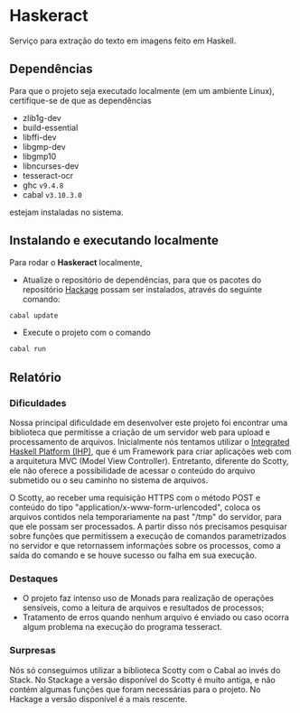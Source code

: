 # Haskeract

Serviço para extração do texto em imagens feito em Haskell.

## Dependências

Para que o projeto seja executado localmente (em um ambiente Linux), certifique-se de que as dependências

- zlib1g-dev
- build-essential
- libffi-dev
- libgmp-dev
- libgmp10
- libncurses-dev
- tesseract-ocr
- ghc `v9.4.8`
- cabal `v3.10.3.0`

estejam instaladas no sistema.

## Instalando e executando localmente

Para rodar o **Haskeract** localmente,

- Atualize o repositório de dependências, para que os pacotes do repositório [Hackage](https://hackage.haskell.org/) possam ser instalados, através do seguinte comando:

```bash
cabal update
```

- Execute o projeto com o comando

```bash
cabal run
```

## Relatório

### Dificuldades

Nossa principal dificuldade em desenvolver este projeto foi encontrar uma biblioteca que permitisse a criação de um servidor web para upload e processamento de arquivos. Inicialmente nós tentamos utilizar o [Integrated Haskell Platform (IHP)](https://ihp.digitallyinduced.com/), que é um Framework para criar aplicações web com a arquitetura MVC (Model View Controller). Entretanto, diferente do Scotty, ele não oferece a possibilidade de acessar o conteúdo do arquivo submetido ou o seu caminho no sistema de arquivos.

O Scotty, ao receber uma requisição HTTPS com o método POST e conteúdo do tipo "application/x-www-form-urlencoded", coloca os arquivos contidos nela temporariamente na past "/tmp" do servidor, para que ele possam ser processados. A partir disso nós precisamos pesquisar sobre funções que permitissem a execução de comandos parametrizados no servidor e que retornassem informações sobre os processos, como a saída do comando e se houve sucesso ou falha em sua execução.

### Destaques

- O projeto faz intenso uso de Monads para realização de operações sensíveis, como a leitura de arquivos e resultados de  processos;
- Tratamento de erros quando nenhum arquivo é enviado ou caso ocorra algum problema na execução do programa tesseract.

### Surpresas

Nós só conseguimos utilizar a biblioteca Scotty com o Cabal ao invés do Stack. No Stackage a versão disponível do Scotty é muito antiga, e não contém algumas funções que foram necessárias para o projeto. No Hackage a versão disponível é a mais rescente.
